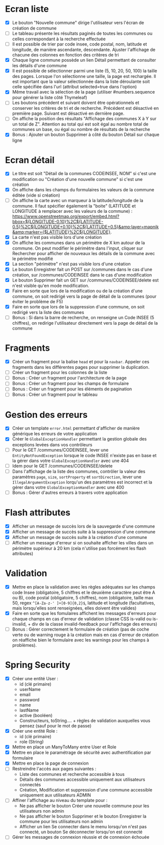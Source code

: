 # Ecran liste 

- [x] Le bouton "Nouvelle commune" dirige l'utilisateur vers l'écran de création de commune
- [ ] Le tableau présente les résultats paginés de toutes les communes ou celles correspondant à la recherche effectuée
- [ ] Il est possible de trier par code insee, code postal, nom, latitude et longitude, de manière ascendante, descendante. Ajuster l'affichage de chacune des colonnes en fonction des critères de tri
- [x] Chaque ligne commune possède un lien Détail permettant de consulter les détails d'une commune
- [x] Il est possible de sélectionner parmi une liste (5, 10, 20, 50, 100) la taille des pages. Lorsque l'on sélectionne une taille, la page est rechargée. Il est important que la valeur sélectionnée dans la liste déroulante soit celle spécifiée dans l'url (attribut selected=true dans l'option)
- [x] Même travail avec la sélection de la page (utiliser #numbers.sequence pour générer la liste côté Thymeleaf)
- [ ] Les boutons précédent et suivant doivent être opérationnels et conserver les critères de tri et de recherche. Précédent est désactivé en première page. Suivant est désactivé en dernière page.
- [ ] On affiche la position des résultats "Affichage des communes X à Y sur un total de Z". Attention au total qui est soit égal au nombre total de communes un base, ou égal ou nombre de résultats de la recherche
- [x] Bonus : Ajouter un bouton Supprimer à côté du bouton Détail sur chaque ligne

# Ecran détail
- [x] Le titre est soit "Détail de la communes CODEINSEE, NOM" si c'est une modification ou "Création d'une nouvelle commune" si c'est une création
- [x] On affiche dans les champs du formulaires les valeurs de la commune éditée (vide si création)
- [ ] On affiche la carte avec un marqueur à la latitude/longitude de la commune. Il faut spécifier également la "boite" (LATITUDE et LONGITUDE à remplacer avec les valeurs de la commune) : https://www.openstreetmap.org/export/embed.html?bbox=${LONGITUDE-0.10}%2C${LATITUDE-0.5}%2C${LONGITUDE+0.10}%2C${LATITUDE+0.5}&amp;layer=mapnik&amp;marker={$LATITUDE}%2C${LONGITUDE}.
- [x] La carte n'est pas visible lors d'une création
- [x] On affiche les communes dans un périmètre de X km autour de la commune. On peut modifier le périmètre dans l'input, cliquer sur Rechercher pour afficher de nouveaux les détails de la commune avec le périmètre modifié
- [x] La section "périmètre" n'est pas visible lors d'une création
- [x] Le bouton Enregistrer fait un POST sur /communes dans le cas d'une création, sur /communes/CODEINSEE dans le cas d'une modification
- [x] Le bouton Supprimer fait un GET sur /communes/CODEINSEE/delete est n'est visible qu'en mode modification.
- [x] Faire en sorte que lors de la modification ou de la création d'une commune, on soit redirigé vers la page de détail de la communes (pour éviter le problème de F5)
- [x] Faire en sorte que lors de la suppression d'une commune, on soit redirigé vers la liste des communes
- [ ] Bonus : Si dans la barre de recherche, on renseigne un Code INSEE (5 chiffres), on redirige l'utilisateur directement vers la page de détail de la commune

# Fragments
- [X] Créer un fragment pour la balise `head` et pour la `navbar`. Appeler ces fragments dans les différentes pages pour supprimer la duplication.
- [ ] Créer un fragment pour les colonnes de la liste
- [ ] Bonus : Créer un fragment pour l'architecture de la page
- [ ] Bonus : Créer un fragment pour les champs de formulaire
- [ ] Bonus : Créer un fragment pour les éléments de pagination
- [ ] Bonus : Créer un fragment pour le tableau

# Gestion des erreurs
- [X] Créer un template `error.html` permettant d'afficher de manière générique les erreurs de votre application
- [X] Créer le `GlobalExceptionHandler` permettant la gestion globale des exceptions levées dans vos contrôleurs
- [ ] Pour le GET /communes/CODEINSEE, lever une `EntityNotFoundException` lorsque le code INSEE n'existe pas en base et la gérer dans votre `GlobalExceptionHandler` avec une 404
- [ ] Idem pour le GET /communes/CODEINSEE/delete
- [ ] Dans l'affichage de la liste des communes, contrôler la valeur des paramètres `page`, `size`, `sortProperty` et `sortDirection`, lever une `IllegalArgumentException` lorqu'un des paramètres est incorrect et la gérer dans votre `GlobalExceptionHandler` avec une 400
- [ ] Bonus : Gérer d'autres erreurs à travers votre application

# Flash attributes
- [x] Afficher un message de succès lors de la sauvegarde d'une commune
- [x] Afficher un message de succès suite à la suppression d'une commune
- [x] Afficher un message de succès suite à la création d'une commune
- [ ] Afficher un message d'erreur si on souhaite afficher les villes dans un périmètre supérieur à 20 km (cela n'utilise pas forcément les flash attributes)

# Validation
- [x] Mettre en place la validation avec les règles adéquates sur les champs code Insee (obligatoire, 5 chiffres et le deuxième caractère peut être A ou B), code postal (obligatoire, 5 chiffres), nom (obligatoire, taille max 50, regex `^[A-Za-z-' ]+[0-9]{0,2}$`, latitude et longitude (facultatives, mais lorsqu'elles sont renseignées, elles doivent être valides)
- [x] Faire en sorte que les fomulaires affichent les messages d'erreurs pour chaque champs en cas d'erreur de validation (classe CSS is-valid ou is-invalid, + div de la classe invalid-feedback pour l'affichage des erreurs)
- [ ] Bonus : Gérer correctement le formulaire de création (pas de coche verte ou de warning rouge à la création mais en cas d'erreur de création on réaffiche bien le formulaire avec les warnings pour les champs à problèmes).

# Spring Security
- [x] Créer une entité User :
  - id (clé primaire)
  - userName
  - email
  - password
  - name
  - lastName
  - active (booléen)
  - Constructeurs, toString.... + règles de validation auxquelles vous pensez (sauf pour le mot de passe)
- [x] Créer une entité Role :
  - id (clé primaire)
  - role (String)
- [x] Mettre en place un ManyToMany entre User et Role
- [x] Mettre en place le paramétrage de sécurité avec authentification par formulaire
- [x] Mettre en place la page de connexion
- [ ] Restreindre l'accès aux pages suivantes :
  - Liste des communes et recherche accessible à tous
  - Détails des communes accessible uniquement aux utilisateurs connectés
  - Création, Modification et suppression d'une commune accessible uniquement aux utilisateurs ADMIN
- [ ] Affiner l'affichage au niveau du template pour :
  - Ne pas afficher le bouton Créer une nouvelle commune pour les utilisateurs non admin
  - Ne pas afficher le bouton Supprimer et le bouton Enregistrer la commune pour les utilisateurs non admin
  - Afficher un lien Se connecter dans le menu lorsqu'on n'est pas connecté, un bouton Se déconnecter lorsqu'on est connecté
- [ ] Gérer les messages de connexion réussie et de connexion échouée